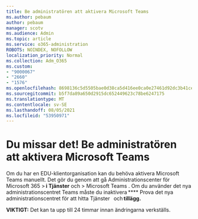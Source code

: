 ```yaml
---
title: Be administratören att aktivera Microsoft Teams
ms.author: pebaum
author: pebaum
manager: scotv
ms.audience: Admin
ms.topic: article
ms.service: o365-administration
ROBOTS: NOINDEX, NOFOLLOW
localization_priority: Normal
ms.collection: Adm_O365
ms.custom:
- "9000067"
- "2660"
- "1576"
ms.openlocfilehash: 8698136c5d5505bae0d38ca5d416ee0ca0e27461d92dc3b41ce029cb383abfb8
ms.sourcegitcommit: b5f7da89a650d2915dc652449623c78be6247175
ms.translationtype: MT
ms.contentlocale: sv-SE
ms.lasthandoff: 08/05/2021
ms.locfileid: "53950971"
---
```

# <a name="youre-missing-out-ask-your-admin-to-enable-microsoft-teams"></a>Du missar det! Be administratören att aktivera Microsoft Teams

Om du har en EDU-klientorganisation kan du behöva aktivera Microsoft Teams manuellt. Det gör du genom att gå Administrationscenter för Microsoft 365 > **i Tjänster** och > Microsoft Teams . Om du använder det nya administrationscentret Teams måste du inaktivera **** Prova det nya administrationscentret för att hitta Tjänster   och **tillägg.** 

**VIKTIGT:** Det kan ta upp till 24 timmar innan ändringarna verkställs.